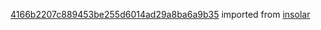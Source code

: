 [4166b2207c889453be255d6014ad29a8ba6a9b35](https://github.com/insolar/insolar/commit/4166b2207c889453be255d6014ad29a8ba6a9b35) imported from [insolar](https://github.com/insolar/insolar)
